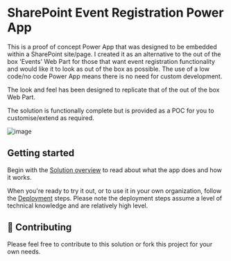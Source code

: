 # SharePoint Event Registration Power App
This is a proof of concept Power App that was designed to be embedded within a SharePoint site/page. I created it as an alternative to the out of the box 'Events' Web Part for those that want event registration functionality and would like it to look as out of the box as possible. The use of a low code/no code Power App means there is no need for custom development.

The look and feel has been designed to replicate that of the out of the box Web Part.

The solution is functionally complete but is provided as a POC for you to customise/extend as required.

![image](https://user-images.githubusercontent.com/12395485/130237967-627e66c6-9ad3-4991-b14a-ced7e1207f21.png)

## Getting started

Begin with the [Solution overview](https://github.com/OfficeDev/microsoft-teams-apps-requestateam/wiki/Solution-overview) to read about what the app does and how it works.

When you're ready to try it out, or to use it in your own organization, follow the [Deployment](https://github.com/OfficeDev/microsoft-teams-apps-requestateam/wiki/Deployment-guide) steps. Please note the deployment steps assume a level of technical knowledge and are relatively high level.

## 💖 Contributing 

Please feel free to contribute to this solution or fork this project for your own needs.
